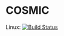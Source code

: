 # COSMIC
Linux: [![Build Status](https://travis-ci.org/haploxer/COSMIC.jl.svg?branch=master)](https://travis-ci.org/haploxer/COSMIC.jl)
